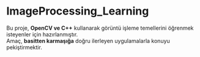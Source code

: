 # ImageProcessing_Learning
Bu proje, **OpenCV ve C++** kullanarak görüntü işleme temellerini öğrenmek isteyenler için hazırlanmıştır.  
Amaç, **basitten karmaşığa** doğru ilerleyen uygulamalarla konuyu pekiştirmektir.
